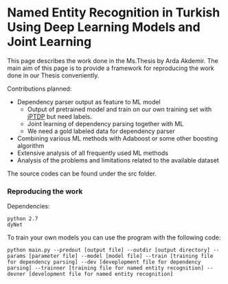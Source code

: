 # Named Entity Recognition in Turkish Using Deep Learning Models and Joint Learning

This page describes the work done in the Ms.Thesis by Arda Akdemir. The main aim of this page is to provide a framework for reproducing the work done in our Thesis conveniently.

Contributions planned:

* Dependency parser output as feature to ML model
  - Output of pretrained model and train on our own training set with [jPTDP](https://github.com/datquocnguyen/jPTDP) but need labels.
  * Joint learning of dependency parsing together with ML
  - We need a gold labeled data for dependency parser
* Combining various ML methods with Adaboost or some other boosting algorithm
* Extensive analysis of all frequently used ML methods
* Analysis of the problems and limitations related to the available dataset

The source codes can be found under the src folder.

### Reproducing the work

Dependencies:

```
python 2.7
dyNet
```

To train your own models you can use the program with the following code:

```
python main.py --predout [output file] --outdir [output directory] --params [parameter file] --model [model file] --train [training file for dependency parsing] --dev [deveplopment file for dependency parsing] --trainner [training file for named entity recognition] --devner [development file for named entity recognition] 
```

